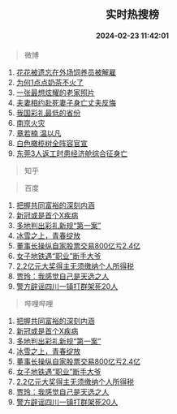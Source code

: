 <div align="center"><h2>实时热搜榜</h2><h4>2024-02-23 11:42:01</h4></div>

> 微博  

1. [花花被遗忘在外场饲养员被解雇](https://s.weibo.com/weibo?q=%23%E8%8A%B1%E8%8A%B1%E8%A2%AB%E9%81%97%E5%BF%98%E5%9C%A8%E5%A4%96%E5%9C%BA%E9%A5%B2%E5%85%BB%E5%91%98%E8%A2%AB%E8%A7%A3%E9%9B%87%23&t=31&band_rank=1&Refer=top)<br />
2. [为何1点点奶茶不火了](https://s.weibo.com/weibo?q=%23%E4%B8%BA%E4%BD%951%E7%82%B9%E7%82%B9%E5%A5%B6%E8%8C%B6%E4%B8%8D%E7%81%AB%E4%BA%86%23&t=31&band_rank=2&Refer=top)<br />
3. [一张最想炫耀的老家照片](https://s.weibo.com/weibo?q=%23%E4%B8%80%E5%BC%A0%E6%9C%80%E6%83%B3%E7%82%AB%E8%80%80%E7%9A%84%E8%80%81%E5%AE%B6%E7%85%A7%E7%89%87%23&t=31&band_rank=3&Refer=top)<br />
4. [夫妻相约赴死妻子身亡丈夫反悔](https://s.weibo.com/weibo?q=%23%E5%A4%AB%E5%A6%BB%E7%9B%B8%E7%BA%A6%E8%B5%B4%E6%AD%BB%E5%A6%BB%E5%AD%90%E8%BA%AB%E4%BA%A1%E4%B8%88%E5%A4%AB%E5%8F%8D%E6%82%94%23&t=31&band_rank=4&Refer=top)<br />
5. [我国彩礼最低的省份](https://s.weibo.com/weibo?q=%23%E6%88%91%E5%9B%BD%E5%BD%A9%E7%A4%BC%E6%9C%80%E4%BD%8E%E7%9A%84%E7%9C%81%E4%BB%BD%23&t=31&band_rank=5&Refer=top)<br />
6. [南京火灾](https://s.weibo.com/weibo?q=%E5%8D%97%E4%BA%AC%E7%81%AB%E7%81%BE&t=31&band_rank=6&Refer=top)<br />
7. [章若楠 温以凡](https://s.weibo.com/weibo?q=%E7%AB%A0%E8%8B%A5%E6%A5%A0%20%E6%B8%A9%E4%BB%A5%E5%87%A1&t=31&band_rank=7&Refer=top)<br />
8. [白色橄榄树全阵容官宣](https://s.weibo.com/weibo?q=%23%E7%99%BD%E8%89%B2%E6%A9%84%E6%A6%84%E6%A0%91%E5%85%A8%E9%98%B5%E5%AE%B9%E5%AE%98%E5%AE%A3%23&t=31&band_rank=8&Refer=top)<br />
9. [东莞3人返工时患经济舱综合征身亡](https://s.weibo.com/weibo?q=%23%E4%B8%9C%E8%8E%9E3%E4%BA%BA%E8%BF%94%E5%B7%A5%E6%97%B6%E6%82%A3%E7%BB%8F%E6%B5%8E%E8%88%B1%E7%BB%BC%E5%90%88%E5%BE%81%E8%BA%AB%E4%BA%A1%23&t=31&band_rank=9&Refer=top)<br />

> 知乎  


> 百度  

1. [把握共同富裕的深刻内涵](https://www.baidu.com/s?wd=%E6%8A%8A%E6%8F%A1%E5%85%B1%E5%90%8C%E5%AF%8C%E8%A3%95%E7%9A%84%E6%B7%B1%E5%88%BB%E5%86%85%E6%B6%B5&sa=fyb_news&rsv_dl=fyb_news)<br />
2. [新冠或是首个X疾病](https://www.baidu.com/s?wd=%E6%96%B0%E5%86%A0%E6%88%96%E6%98%AF%E9%A6%96%E4%B8%AAX%E7%96%BE%E7%97%85&sa=fyb_news&rsv_dl=fyb_news)<br />
3. [多地判出彩礼新规“第一案”](https://www.baidu.com/s?wd=%E5%A4%9A%E5%9C%B0%E5%88%A4%E5%87%BA%E5%BD%A9%E7%A4%BC%E6%96%B0%E8%A7%84%E2%80%9C%E7%AC%AC%E4%B8%80%E6%A1%88%E2%80%9D&sa=fyb_news&rsv_dl=fyb_news)<br />
4. [冰雪之上，青春绽放](https://www.baidu.com/s?wd=%E5%86%B0%E9%9B%AA%E4%B9%8B%E4%B8%8A%EF%BC%8C%E9%9D%92%E6%98%A5%E7%BB%BD%E6%94%BE&sa=fyb_news&rsv_dl=fyb_news)<br />
5. [董事长操纵自家股票交易800亿亏2.4亿](https://www.baidu.com/s?wd=%E8%91%A3%E4%BA%8B%E9%95%BF%E6%93%8D%E7%BA%B5%E8%87%AA%E5%AE%B6%E8%82%A1%E7%A5%A8%E4%BA%A4%E6%98%93800%E4%BA%BF%E4%BA%8F2.4%E4%BA%BF&sa=fyb_news&rsv_dl=fyb_news)<br />
6. [女子地铁遇“职业”断手大爷](https://www.baidu.com/s?wd=%E5%A5%B3%E5%AD%90%E5%9C%B0%E9%93%81%E9%81%87%E2%80%9C%E8%81%8C%E4%B8%9A%E2%80%9D%E6%96%AD%E6%89%8B%E5%A4%A7%E7%88%B7&sa=fyb_news&rsv_dl=fyb_news)<br />
7. [2.2亿元大奖得主无须缴纳个人所得税](https://www.baidu.com/s?wd=2.2%E4%BA%BF%E5%85%83%E5%A4%A7%E5%A5%96%E5%BE%97%E4%B8%BB%E6%97%A0%E9%A1%BB%E7%BC%B4%E7%BA%B3%E4%B8%AA%E4%BA%BA%E6%89%80%E5%BE%97%E7%A8%8E&sa=fyb_news&rsv_dl=fyb_news)<br />
8. [贾玲：我感觉自己是天选之人](https://www.baidu.com/s?wd=%E8%B4%BE%E7%8E%B2%EF%BC%9A%E6%88%91%E6%84%9F%E8%A7%89%E8%87%AA%E5%B7%B1%E6%98%AF%E5%A4%A9%E9%80%89%E4%B9%8B%E4%BA%BA&sa=fyb_news&rsv_dl=fyb_news)<br />
9. [警方辟谣四川一镇打群架死20人](https://www.baidu.com/s?wd=%E8%AD%A6%E6%96%B9%E8%BE%9F%E8%B0%A3%E5%9B%9B%E5%B7%9D%E4%B8%80%E9%95%87%E6%89%93%E7%BE%A4%E6%9E%B6%E6%AD%BB20%E4%BA%BA&sa=fyb_news&rsv_dl=fyb_news)<br />

> 哔哩哔哩  

1. [把握共同富裕的深刻内涵](https://www.baidu.com/s?wd=%E6%8A%8A%E6%8F%A1%E5%85%B1%E5%90%8C%E5%AF%8C%E8%A3%95%E7%9A%84%E6%B7%B1%E5%88%BB%E5%86%85%E6%B6%B5&sa=fyb_news&rsv_dl=fyb_news)<br />
2. [新冠或是首个X疾病](https://www.baidu.com/s?wd=%E6%96%B0%E5%86%A0%E6%88%96%E6%98%AF%E9%A6%96%E4%B8%AAX%E7%96%BE%E7%97%85&sa=fyb_news&rsv_dl=fyb_news)<br />
3. [多地判出彩礼新规“第一案”](https://www.baidu.com/s?wd=%E5%A4%9A%E5%9C%B0%E5%88%A4%E5%87%BA%E5%BD%A9%E7%A4%BC%E6%96%B0%E8%A7%84%E2%80%9C%E7%AC%AC%E4%B8%80%E6%A1%88%E2%80%9D&sa=fyb_news&rsv_dl=fyb_news)<br />
4. [冰雪之上，青春绽放](https://www.baidu.com/s?wd=%E5%86%B0%E9%9B%AA%E4%B9%8B%E4%B8%8A%EF%BC%8C%E9%9D%92%E6%98%A5%E7%BB%BD%E6%94%BE&sa=fyb_news&rsv_dl=fyb_news)<br />
5. [董事长操纵自家股票交易800亿亏2.4亿](https://www.baidu.com/s?wd=%E8%91%A3%E4%BA%8B%E9%95%BF%E6%93%8D%E7%BA%B5%E8%87%AA%E5%AE%B6%E8%82%A1%E7%A5%A8%E4%BA%A4%E6%98%93800%E4%BA%BF%E4%BA%8F2.4%E4%BA%BF&sa=fyb_news&rsv_dl=fyb_news)<br />
6. [女子地铁遇“职业”断手大爷](https://www.baidu.com/s?wd=%E5%A5%B3%E5%AD%90%E5%9C%B0%E9%93%81%E9%81%87%E2%80%9C%E8%81%8C%E4%B8%9A%E2%80%9D%E6%96%AD%E6%89%8B%E5%A4%A7%E7%88%B7&sa=fyb_news&rsv_dl=fyb_news)<br />
7. [2.2亿元大奖得主无须缴纳个人所得税](https://www.baidu.com/s?wd=2.2%E4%BA%BF%E5%85%83%E5%A4%A7%E5%A5%96%E5%BE%97%E4%B8%BB%E6%97%A0%E9%A1%BB%E7%BC%B4%E7%BA%B3%E4%B8%AA%E4%BA%BA%E6%89%80%E5%BE%97%E7%A8%8E&sa=fyb_news&rsv_dl=fyb_news)<br />
8. [贾玲：我感觉自己是天选之人](https://www.baidu.com/s?wd=%E8%B4%BE%E7%8E%B2%EF%BC%9A%E6%88%91%E6%84%9F%E8%A7%89%E8%87%AA%E5%B7%B1%E6%98%AF%E5%A4%A9%E9%80%89%E4%B9%8B%E4%BA%BA&sa=fyb_news&rsv_dl=fyb_news)<br />
9. [警方辟谣四川一镇打群架死20人](https://www.baidu.com/s?wd=%E8%AD%A6%E6%96%B9%E8%BE%9F%E8%B0%A3%E5%9B%9B%E5%B7%9D%E4%B8%80%E9%95%87%E6%89%93%E7%BE%A4%E6%9E%B6%E6%AD%BB20%E4%BA%BA&sa=fyb_news&rsv_dl=fyb_news)<br />
